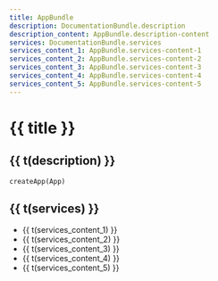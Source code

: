 ```yaml
---
title: AppBundle
description: DocumentationBundle.description
description_content: AppBundle.description-content
services: DocumentationBundle.services
services_content_1: AppBundle.services-content-1
services_content_2: AppBundle.services-content-2
services_content_3: AppBundle.services-content-3
services_content_4: AppBundle.services-content-4
services_content_5: AppBundle.services-content-5
---
```


# {{ title }}

## {{ t(description) }}

<p v-html="t(description_content)" />

```
createApp(App)
```

## {{ t(services) }}

- {{ t(services_content_1) }}
- {{ t(services_content_2) }}
- {{ t(services_content_3) }}
- {{ t(services_content_4) }}
- {{ t(services_content_5) }}

<i18n src="@APP|Bundles/DocumentationBundle/Locales/Documentation.locales.json"></i18n>
<i18n src="@APP|Bundles/AppBundle/Locales/App.locales.json"></i18n>

<script setup lang="ts">
import { useI18n } from 'vue-i18n'

const { t } = useI18n()
</script>
